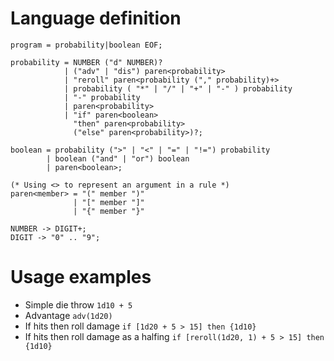 # Language definition

```ebnf
program = probability|boolean EOF;

probability = NUMBER ("d" NUMBER)?
            | ("adv" | "dis") paren<probability>
            | "reroll" paren<probability ("," probability)+>
            | probability ( "*" | "/" | "+" | "-" ) probability
            | "-" probability
            | paren<probability>
            | "if" paren<boolean>
              "then" paren<probability> 
              ("else" paren<probability>)?;

boolean = probability (">" | "<" | "=" | "!=") probability
        | boolean ("and" | "or") boolean
        | paren<boolean>;

(* Using <> to represent an argument in a rule *)
paren<member> = "(" member ")"
              | "[" member "]"
              | "{" member "}"

NUMBER -> DIGIT+;
DIGIT -> "0" .. "9";
```

# Usage examples
[//]: <> (TODO - add good way to implement crits)
[//]: <> (TODO - add good way to implement equals element from list)
- Simple die throw 
`1d10 + 5`
- Advantage 
`adv(1d20)`
- If hits then roll damage 
`if [1d20 + 5 > 15] then {1d10}` 
- If hits then roll damage as a halfing 
`if [reroll(1d20, 1) + 5 > 15] then {1d10}`